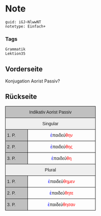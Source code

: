 # Note
```
guid: iGJ~NlwwNT
notetype: Einfach+
```

### Tags
```
Grammatik
Lektion35
```

## Vorderseite
Konjugation Aorist Passiv?

## Rückseite
<style type="text/css">
.tg  {border-collapse:collapse;border-spacing:0;}
.tg td{border-color:black;border-style:solid;border-width:1px;font-family:Arial, sans-serif;font-size:14px;
  overflow:hidden;padding:10px 5px;word-break:normal;}
.tg th{border-color:black;border-style:solid;border-width:1px;font-family:Arial, sans-serif;font-size:14px;
  font-weight:normal;overflow:hidden;padding:10px 5px;word-break:normal;}
.tg .tg-uqo3{background-color:#efefef;text-align:center;vertical-align:top}
.tg .tg-6qw1{background-color:#c0c0c0;text-align:center;vertical-align:top}
.tg .tg-y6fn{background-color:#c0c0c0;text-align:left;vertical-align:top}
.tg .tg-8d8j{text-align:center;vertical-align:bottom}
</style>
<table class="tg" style="undefined;table-layout: fixed; width: 289px">
<colgroup>
<col style="width: 71px">
<col style="width: 218px">
</colgroup>
<thead>
<tr>
<th class="tg-6qw1" colspan="2">Indikativ Aorist Passiv</th>
</tr>
</thead>
<tbody>
<tr>
<td class="tg-uqo3" colspan="2">Singular</td>
</tr>
<tr>
<td class="tg-y6fn">1. P.</td>
<td class="tg-8d8j"><font color="#0000ff">ἐ</font>παιδεύ<font color="#ff0000">θην</font></td>
</tr>
<tr>
<td class="tg-y6fn">2. P.</td>
<td class="tg-8d8j"><font color="#0000ff">ἐ</font>παιδεύ<font color="#ff0000">θης</font></td>
</tr>
<tr>
<td class="tg-y6fn">3. P.</td>
<td class="tg-8d8j"><font color="#0000ff">ἐ</font>παιδεύ<font color="#ff0000">θη</font></td>
</tr>
<tr>
<td class="tg-uqo3" colspan="2">Plural</td>
</tr>
<tr>
<td class="tg-y6fn">1. P.</td>
<td class="tg-8d8j"><font color="#0000ff">ἐ</font>παιδεύ<font color="#ff0000">θημεν</font></td>
</tr>
<tr>
<td class="tg-y6fn">2. P.</td>
<td class="tg-8d8j"><font color="#0000ff">ἐ</font>παιδεύ<font color="#ff0000">θητε</font></td>
</tr>
<tr>
<td class="tg-y6fn">3. P.</td>
<td class="tg-8d8j"><font color="#0000ff">ἐ</font>παιδεύ<font color="#ff0000">θησαν</font></td>
</tr>
</tbody>
</table>
